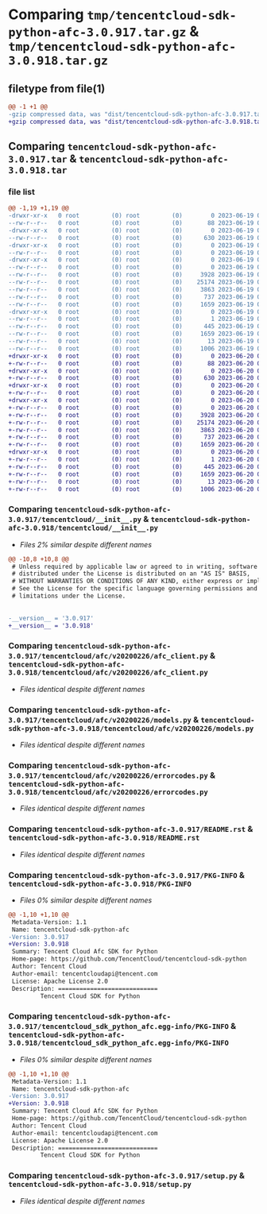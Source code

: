 # Comparing `tmp/tencentcloud-sdk-python-afc-3.0.917.tar.gz` & `tmp/tencentcloud-sdk-python-afc-3.0.918.tar.gz`

## filetype from file(1)

```diff
@@ -1 +1 @@
-gzip compressed data, was "dist/tencentcloud-sdk-python-afc-3.0.917.tar", last modified: Mon Jun 19 00:16:44 2023, max compression
+gzip compressed data, was "dist/tencentcloud-sdk-python-afc-3.0.918.tar", last modified: Tue Jun 20 02:31:55 2023, max compression
```

## Comparing `tencentcloud-sdk-python-afc-3.0.917.tar` & `tencentcloud-sdk-python-afc-3.0.918.tar`

### file list

```diff
@@ -1,19 +1,19 @@
-drwxr-xr-x   0 root         (0) root         (0)        0 2023-06-19 00:16:44.000000 tencentcloud-sdk-python-afc-3.0.917/
--rw-r--r--   0 root         (0) root         (0)       88 2023-06-19 00:16:44.000000 tencentcloud-sdk-python-afc-3.0.917/setup.cfg
-drwxr-xr-x   0 root         (0) root         (0)        0 2023-06-19 00:16:44.000000 tencentcloud-sdk-python-afc-3.0.917/tencentcloud/
--rw-r--r--   0 root         (0) root         (0)      630 2023-06-19 00:16:44.000000 tencentcloud-sdk-python-afc-3.0.917/tencentcloud/__init__.py
-drwxr-xr-x   0 root         (0) root         (0)        0 2023-06-19 00:16:44.000000 tencentcloud-sdk-python-afc-3.0.917/tencentcloud/afc/
--rw-r--r--   0 root         (0) root         (0)        0 2023-06-19 00:16:44.000000 tencentcloud-sdk-python-afc-3.0.917/tencentcloud/afc/__init__.py
-drwxr-xr-x   0 root         (0) root         (0)        0 2023-06-19 00:16:44.000000 tencentcloud-sdk-python-afc-3.0.917/tencentcloud/afc/v20200226/
--rw-r--r--   0 root         (0) root         (0)        0 2023-06-19 00:16:44.000000 tencentcloud-sdk-python-afc-3.0.917/tencentcloud/afc/v20200226/__init__.py
--rw-r--r--   0 root         (0) root         (0)     3928 2023-06-19 00:16:44.000000 tencentcloud-sdk-python-afc-3.0.917/tencentcloud/afc/v20200226/afc_client.py
--rw-r--r--   0 root         (0) root         (0)    25174 2023-06-19 00:16:44.000000 tencentcloud-sdk-python-afc-3.0.917/tencentcloud/afc/v20200226/models.py
--rw-r--r--   0 root         (0) root         (0)     3863 2023-06-19 00:16:44.000000 tencentcloud-sdk-python-afc-3.0.917/tencentcloud/afc/v20200226/errorcodes.py
--rw-r--r--   0 root         (0) root         (0)      737 2023-06-19 00:16:44.000000 tencentcloud-sdk-python-afc-3.0.917/README.rst
--rw-r--r--   0 root         (0) root         (0)     1659 2023-06-19 00:16:44.000000 tencentcloud-sdk-python-afc-3.0.917/PKG-INFO
-drwxr-xr-x   0 root         (0) root         (0)        0 2023-06-19 00:16:44.000000 tencentcloud-sdk-python-afc-3.0.917/tencentcloud_sdk_python_afc.egg-info/
--rw-r--r--   0 root         (0) root         (0)        1 2023-06-19 00:16:44.000000 tencentcloud-sdk-python-afc-3.0.917/tencentcloud_sdk_python_afc.egg-info/dependency_links.txt
--rw-r--r--   0 root         (0) root         (0)      445 2023-06-19 00:16:44.000000 tencentcloud-sdk-python-afc-3.0.917/tencentcloud_sdk_python_afc.egg-info/SOURCES.txt
--rw-r--r--   0 root         (0) root         (0)     1659 2023-06-19 00:16:44.000000 tencentcloud-sdk-python-afc-3.0.917/tencentcloud_sdk_python_afc.egg-info/PKG-INFO
--rw-r--r--   0 root         (0) root         (0)       13 2023-06-19 00:16:44.000000 tencentcloud-sdk-python-afc-3.0.917/tencentcloud_sdk_python_afc.egg-info/top_level.txt
--rw-r--r--   0 root         (0) root         (0)     1006 2023-06-19 00:16:44.000000 tencentcloud-sdk-python-afc-3.0.917/setup.py
+drwxr-xr-x   0 root         (0) root         (0)        0 2023-06-20 02:31:55.000000 tencentcloud-sdk-python-afc-3.0.918/
+-rw-r--r--   0 root         (0) root         (0)       88 2023-06-20 02:31:55.000000 tencentcloud-sdk-python-afc-3.0.918/setup.cfg
+drwxr-xr-x   0 root         (0) root         (0)        0 2023-06-20 02:31:55.000000 tencentcloud-sdk-python-afc-3.0.918/tencentcloud/
+-rw-r--r--   0 root         (0) root         (0)      630 2023-06-20 02:31:55.000000 tencentcloud-sdk-python-afc-3.0.918/tencentcloud/__init__.py
+drwxr-xr-x   0 root         (0) root         (0)        0 2023-06-20 02:31:55.000000 tencentcloud-sdk-python-afc-3.0.918/tencentcloud/afc/
+-rw-r--r--   0 root         (0) root         (0)        0 2023-06-20 02:31:55.000000 tencentcloud-sdk-python-afc-3.0.918/tencentcloud/afc/__init__.py
+drwxr-xr-x   0 root         (0) root         (0)        0 2023-06-20 02:31:55.000000 tencentcloud-sdk-python-afc-3.0.918/tencentcloud/afc/v20200226/
+-rw-r--r--   0 root         (0) root         (0)        0 2023-06-20 02:31:55.000000 tencentcloud-sdk-python-afc-3.0.918/tencentcloud/afc/v20200226/__init__.py
+-rw-r--r--   0 root         (0) root         (0)     3928 2023-06-20 02:31:55.000000 tencentcloud-sdk-python-afc-3.0.918/tencentcloud/afc/v20200226/afc_client.py
+-rw-r--r--   0 root         (0) root         (0)    25174 2023-06-20 02:31:55.000000 tencentcloud-sdk-python-afc-3.0.918/tencentcloud/afc/v20200226/models.py
+-rw-r--r--   0 root         (0) root         (0)     3863 2023-06-20 02:31:55.000000 tencentcloud-sdk-python-afc-3.0.918/tencentcloud/afc/v20200226/errorcodes.py
+-rw-r--r--   0 root         (0) root         (0)      737 2023-06-20 02:31:55.000000 tencentcloud-sdk-python-afc-3.0.918/README.rst
+-rw-r--r--   0 root         (0) root         (0)     1659 2023-06-20 02:31:55.000000 tencentcloud-sdk-python-afc-3.0.918/PKG-INFO
+drwxr-xr-x   0 root         (0) root         (0)        0 2023-06-20 02:31:55.000000 tencentcloud-sdk-python-afc-3.0.918/tencentcloud_sdk_python_afc.egg-info/
+-rw-r--r--   0 root         (0) root         (0)        1 2023-06-20 02:31:55.000000 tencentcloud-sdk-python-afc-3.0.918/tencentcloud_sdk_python_afc.egg-info/dependency_links.txt
+-rw-r--r--   0 root         (0) root         (0)      445 2023-06-20 02:31:55.000000 tencentcloud-sdk-python-afc-3.0.918/tencentcloud_sdk_python_afc.egg-info/SOURCES.txt
+-rw-r--r--   0 root         (0) root         (0)     1659 2023-06-20 02:31:55.000000 tencentcloud-sdk-python-afc-3.0.918/tencentcloud_sdk_python_afc.egg-info/PKG-INFO
+-rw-r--r--   0 root         (0) root         (0)       13 2023-06-20 02:31:55.000000 tencentcloud-sdk-python-afc-3.0.918/tencentcloud_sdk_python_afc.egg-info/top_level.txt
+-rw-r--r--   0 root         (0) root         (0)     1006 2023-06-20 02:31:55.000000 tencentcloud-sdk-python-afc-3.0.918/setup.py
```

### Comparing `tencentcloud-sdk-python-afc-3.0.917/tencentcloud/__init__.py` & `tencentcloud-sdk-python-afc-3.0.918/tencentcloud/__init__.py`

 * *Files 2% similar despite different names*

```diff
@@ -10,8 +10,8 @@
 # Unless required by applicable law or agreed to in writing, software
 # distributed under the License is distributed on an "AS IS" BASIS,
 # WITHOUT WARRANTIES OR CONDITIONS OF ANY KIND, either express or implied.
 # See the License for the specific language governing permissions and
 # limitations under the License.
 
 
-__version__ = '3.0.917'
+__version__ = '3.0.918'
```

### Comparing `tencentcloud-sdk-python-afc-3.0.917/tencentcloud/afc/v20200226/afc_client.py` & `tencentcloud-sdk-python-afc-3.0.918/tencentcloud/afc/v20200226/afc_client.py`

 * *Files identical despite different names*

### Comparing `tencentcloud-sdk-python-afc-3.0.917/tencentcloud/afc/v20200226/models.py` & `tencentcloud-sdk-python-afc-3.0.918/tencentcloud/afc/v20200226/models.py`

 * *Files identical despite different names*

### Comparing `tencentcloud-sdk-python-afc-3.0.917/tencentcloud/afc/v20200226/errorcodes.py` & `tencentcloud-sdk-python-afc-3.0.918/tencentcloud/afc/v20200226/errorcodes.py`

 * *Files identical despite different names*

### Comparing `tencentcloud-sdk-python-afc-3.0.917/README.rst` & `tencentcloud-sdk-python-afc-3.0.918/README.rst`

 * *Files identical despite different names*

### Comparing `tencentcloud-sdk-python-afc-3.0.917/PKG-INFO` & `tencentcloud-sdk-python-afc-3.0.918/PKG-INFO`

 * *Files 0% similar despite different names*

```diff
@@ -1,10 +1,10 @@
 Metadata-Version: 1.1
 Name: tencentcloud-sdk-python-afc
-Version: 3.0.917
+Version: 3.0.918
 Summary: Tencent Cloud Afc SDK for Python
 Home-page: https://github.com/TencentCloud/tencentcloud-sdk-python
 Author: Tencent Cloud
 Author-email: tencentcloudapi@tencent.com
 License: Apache License 2.0
 Description: ============================
         Tencent Cloud SDK for Python
```

### Comparing `tencentcloud-sdk-python-afc-3.0.917/tencentcloud_sdk_python_afc.egg-info/PKG-INFO` & `tencentcloud-sdk-python-afc-3.0.918/tencentcloud_sdk_python_afc.egg-info/PKG-INFO`

 * *Files 0% similar despite different names*

```diff
@@ -1,10 +1,10 @@
 Metadata-Version: 1.1
 Name: tencentcloud-sdk-python-afc
-Version: 3.0.917
+Version: 3.0.918
 Summary: Tencent Cloud Afc SDK for Python
 Home-page: https://github.com/TencentCloud/tencentcloud-sdk-python
 Author: Tencent Cloud
 Author-email: tencentcloudapi@tencent.com
 License: Apache License 2.0
 Description: ============================
         Tencent Cloud SDK for Python
```

### Comparing `tencentcloud-sdk-python-afc-3.0.917/setup.py` & `tencentcloud-sdk-python-afc-3.0.918/setup.py`

 * *Files identical despite different names*

